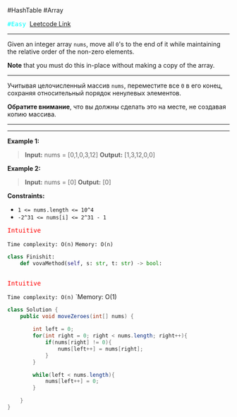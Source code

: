 #HashTable #Array 

<kbd><span style="color:cyan;">#Easy</span> </kbd>
[Leetcode Link](https://leetcode.com/problems/move-zeroes/description/)

---
Given an integer array `nums`, move all `0`'s to the end of it while maintaining the relative order of the non-zero elements.

**Note** that you must do this in-place without making a copy of the array.

---
Учитывая целочисленный массив `nums`, переместите все `0` в его конец, сохраняя относительный порядок ненулевых элементов.

**Обратите внимание**, что вы должны сделать это на месте, не создавая копию массива.

---
****  
**Example 1:**

>**Input:** nums = [0,1,0,3,12]
>**Output:** [1,3,12,0,0]

**Example 2:**

>**Input:** nums = [0]
>**Output:** [0]

**Constraints:**

- `1 <= nums.length <= 10^4`
- `-2^31 <= nums[i] <= 2^31 - 1`

<kbd><span style="color:red;"> Intuitive</span></kbd>

`Time complexity: O(n)`
`Memory: O(n)`

```Python
class Finishit:
    def vovaMethod(self, s: str, t: str) -> bool:
		
```


<kbd><span style="color:red;"> Intuitive</span></kbd>

`Time complexity: O(n)`
`Memory: O(1)

```java
class Solution {
    public void moveZeroes(int[] nums) {
        
        int left = 0;
        for(int right = 0; right < nums.length; right++){
            if(nums[right] != 0){
                nums[left++] = nums[right];
            }
        }

        while(left < nums.length){
            nums[left++] = 0;
        }

    }
}
```
